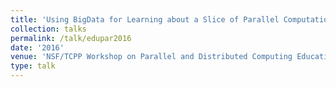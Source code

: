 ```yaml
---
title: 'Using BigData for Learning about a Slice of Parallel Computation in Several Courses'
collection: talks
permalink: /talk/edupar2016
date: '2016'
venue: 'NSF/TCPP Workshop on Parallel and Distributed Computing Education (EduPar-16) Poster with Bruce Char and Jeffrey Popyack'
type: talk
---
```


